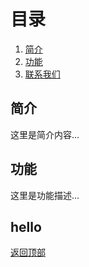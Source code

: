 # 目录
1. [简介](#简介)
2. [功能](#功能)
3. [联系我们](#hello)

## 简介
这里是简介内容...  

## 功能
这里是功能描述...  

## hello
[返回顶部](#简介)  
